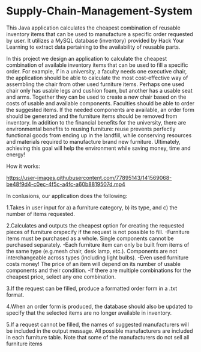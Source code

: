 # Supply-Chain-Management-System
This Java application calculates the cheapest combination of reusable inventory items that can be used to manufacture a specific order requested by user. It utilizes a MySQL database (inventory) provided by Hack Your Learning to extract data pertaining to the availability of reusable parts.


In this project we design an application to calculate the cheapest combination of available inventory items that can be used to fill a specific order. 
For example, if in a university, a faculty needs one executive chair, the application should be able to calculate the most cost-effective way of assembling the chair from other used furniture items. 
Perhaps one used chair only has usable legs and cushion foam, but another has a usable seat and arms. Together they can be used to create a new chair based on the costs of usable and available components.
Faculties should be able to order the suggested items. If the needed components are available, an order form should be generated and the furniture items should be removed from inventory. 
In addition to the financial benefits for the university, there are environmental benefits to reusing furniture: reuse prevents perfectly functional goods from ending up in the landfill, while conserving resources and materials required to manufacture brand new furniture. 
Ultimately, achieving this goal will help the environment while saving money, time and energy!

How it works:


https://user-images.githubusercontent.com/77895143/141569068-be48f9d4-c0ec-4f5c-a4fc-a60b8819507d.mp4




In conlusions, our application does the following:

1.Takes in user input for 
a) a furniture category, b) its type, and c) the number of items requested.

2.Calculates and outputs the cheapest option for creating the requested pieces of furniture orspecify if the request is not possible to fill.
-Furniture items must be purchased as a whole. Single components cannot be purchased separately. 
-Each furniture item can only be built from items of the same type (e.g.mesh chair, desk lamp, etc.). Components are not interchangeable across types (including light bulbs).
-Even used furniture costs money! The price of an item will depend on its number of usable components and their condition.
-If there are multiple combinations for the cheapest price, select any one combination.

3.If the request can be filled, produce a formatted order form in a .txt format. 

4.When an order form is produced, the database should also be updated to specify that the selected items are no longer available in inventory.

5.If a request cannot be filled, the names of suggested manufacturers will be included in the output message. All possible manufacturers are included in each furniture table. Note that some of the manufacturers do not sell all furniture items
